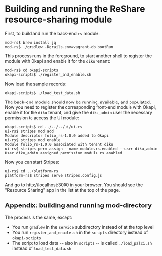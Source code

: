 # Building and running the ReShare resource-sharing module

First, to build and run the back-end `rs` module:

	mod-rs$ brew install jq
	mod-rs$ ./gradlew -Dgrails.env=vagrant-db bootRun

This process runs in the foreground, to start another shell to register the module with Okapi and enable it for the `diku` tenant:

	mod-rs$ cd okapi-scripts
	okapi-scripts$ ./register_and_enable.sh

Now load the sample records:

	okapi-scripts$ ./load_test_data.sh

The back-end module should now be running, available, and populated. Now you need to register the corresponding front-end module with Okapi, enable it for the `diku` tenant, and give the `diku_admin` user the necessary permission to access the UI module:

	okapi-scripts$ cd ../../../ui/ui-rs
	ui-rs$ stripes mod add
	Module descriptor folio_rs-1.0.0 added to Okapi
	ui-rs$ stripes mod enable
	Module folio_rs-1.0.0 associated with tenant diku
	ui-rs$ stripes perm assign --name module.rs.enabled --user diku_admin
	User diku_admin assigned permission module.rs.enabled

Now you can start Stripes:

	ui-rs$ cd ../platform-rs
	platform-rs$ stripes serve stripes.config.js

And go to http://localhost:3000 in your browser. You should see the "Resource Sharing" app in the list at the top of the page.


## Appendix: building and running mod-directory

The process is the same, except:
* You run `gradlew` in the `service` subdirectory instead of at the top level
* You run `register_and_enable.sh` in the `scripts` directory instead of `okapi-scripts`
* The script to load data -- also in `scripts` -- is called `./load_palci.sh` instead of `load_test_data.sh`

